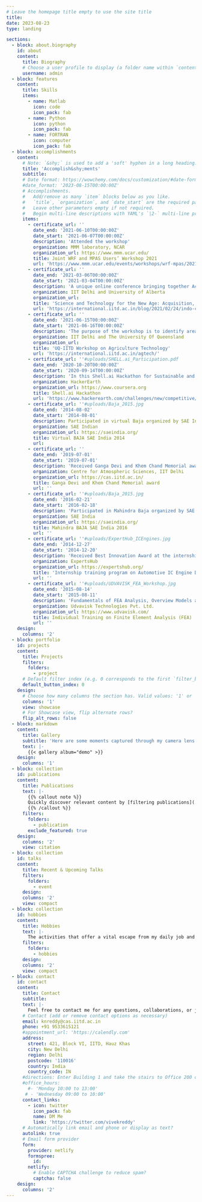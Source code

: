 ```yaml
---
# Leave the homepage title empty to use the site title
title:
date: 2023-08-23
type: landing

sections:
  - block: about.biography
    id: about
    content:
      title: Biography
      # Choose a user profile to display (a folder name within `content/authors/`)
      username: admin
  - block: features
    content:
      title: Skills
      items:
        - name: Matlab
          icon: code
          icon_pack: fab
        - name: Python
          icon: python
          icon_pack: fab
        - name: FORTRAN
          icon: computer
          icon_pack: fab
  - block: accomplishments
    content:
      # Note: `&shy;` is used to add a 'soft' hyphen in a long heading.
      title: 'Accomplish&shy;ments'
      subtitle:
      # Date format: https://wowchemy.com/docs/customization/#date-format
      #date_format: '2023-08-15T00:00:00Z'
      # Accomplishments.
      #   Add/remove as many `item` blocks below as you like.
      #   `title`, `organization`, and `date_start` are the required parameters.
      #   Leave other parameters empty if not required.
      #   Begin multi-line descriptions with YAML's `|2-` multi-line prefix.
      items:
        - certificate_url: ''
          date_end: '2021-06-10T00:00:00Z'
          date_start: '2021-06-07T00:00:00Z'
          description: 'Attended the workshop'
          organization: MMM laboratory, NCAR
          organization_url: https://www.mmm.ucar.edu/
          title: Joint WRF and MPAS Users’ Workshop 2021
          url: 'https://www.mmm.ucar.edu/events/workshops/wrf-mpas/2021'
        - certificate_url: ''
          date_end: '2021-03-06T00:00:00Z'
          date_start: '2021-03-04T00:00:00Z'
          description: 'A unique online conference bringing together Academics, Researchers & Corporate leaders from India and Canada to discuss Global Challenges in Agriculture, Climate, Energy, Plant, and Soil will be held from March 4-5, 2021.'
          organization: IIT Delhi and University of Alberta
          organization_url: 
          title: 'Science and Technology for the New Age: Acquisition, Analyses and Adaptation'
          url: 'https://international.iitd.ac.in/blog/2021/02/24/indo-canadian-conference/'
        - certificate_url: ''
          date_end: '2021-06-15T00:00:00Z'
          date_start: '2021-06-16T00:00:00Z'
          description: 'The purpose of the workshop is to identify areas of complementarity within the broad area of AgTech that IITD and UQ could collaborate on and partner with other organizations such as the Indian Council of Agricultural Research (ICAR) in India and Australia.'
          organization: IIT Delhi and The University Of Queensland
          organization_url: 
          title: 'UQ-IITD Workshop on Agriculture Technology'
          url: 'https://international.iitd.ac.in/agtech/'
        - certificate_url: ''#uploads/SHELL.ai_Participation.pdf
          date_end: '2020-10-20T00:00:00Z'
          date_start: '2020-09-14T00:00:00Z'
          description: 'In this Shell.ai Hackathon for Sustainable and Affordable Energy, we (a team of four) have optimized the placement of 50 wind turbines of 100 m height and 100 m rotor diameter each on a hypothetical 2D offshore wind farm area such that the AEP (Annual Energy Production) of the farm is maximized. We secured 63rd position among ~1600 participating teams'
          organization: HackerEarth
          organization_url: https://www.coursera.org
          title: Shell.ai Hackathon
          url: 'https://www.hackerearth.com/challenges/new/competitive/shell-hackathon/'
        - certificate_url: ''#uploads/Baja_2015.jpg
          date_end: '2014-08-02'
          date_start: '2014-08-01'
          description: Participated in virtual Baja organized by SAE India
          organization: SAE Indian
          organization_url: https://saeindia.org/
          title: Virtual BAJA SAE India 2014
          url:
        - certificate_url: ''
          date_end: '2019-07-01'
          date_start: '2019-07-01'
          description: 'Received Ganga Devi and Khem Chand Memorial award for securing the highest CGPA amongst the 2019 M.Tech batch'
          organization: Centre for Atmospheric Sciences, IIT Delhi
          organization_url: https://cas.iitd.ac.in/
          title: Ganga Devi and Khem Chand Memorial award
          url: ''
        - certificate_url: ''#uploads/Baja_2015.jpg
          date_end: '2016-02-21'
          date_start: '2016-02-18'
          description: 'Participated in Mahindra Baja organized by SAE India'
          organization: SAE India
          organization_url: https://saeindia.org/
          title: Mahindra BAJA SAE India 2016
          url: ''
        - certificate_url: ''#uploads/ExpertHub_ICEngines.jpg
          date_end: '2014-12-27'
          date_start: '2014-12-20'
          description: 'Received Best Innovation Award at the internship program organized by Automotive Industry Simulation Industry (AISI), Winter Season 2014' 
          organization: ExpertsHub 
          organization_url: https://expertshub.org/
          title: 'Internship training program on Automotive IC Engine Design and Development'
          url: ''
        - certificate_url: ''#uploads/UDVAVISK_FEA_Workshop.jpg
          date_end: '2015-08-14'
          date_start: '2015-08-11'
          description: 'Fundamentals of FEA Analysis, Overview Models and Solver, Application of Models and Solver (Linear Elastic, Modal, Fluid flow, ...)'
          organization: Udvavisk Technologies Pvt. Ltd.
          organization_url: https://www.udvavisk.com/
          title: Individual Training on Finite Element Analysis (FEA)
          url: ''
    design:
      columns: '2'
  - block: portfolio
    id: projects
    content:
      title: Projects
      filters:
        folders:
          - project
      # Default filter index (e.g. 0 corresponds to the first `filter_button` instance below).
      default_button_index: 0
    design:
      # Choose how many columns the section has. Valid values: '1' or '2'.
      columns: '1'
      view: showcase
      # For Showcase view, flip alternate rows?
      flip_alt_rows: false
  - block: markdown
    content:
      title: Gallery
      subtitle: 'Here are some moments captured through my camera lens'
      text: |-
        {{< gallery album="demo" >}}
    design:
      columns: '1'
  - block: collection
    id: publications
    content:
      title: Publications
      text: |-
        {{% callout note %}}
        Quickly discover relevant content by [filtering publications](./publication/).
        {{% /callout %}}
      filters:
        folders:
          - publication
        exclude_featured: true
    design:
      columns: '2'
      view: citation
  - block: collection
    id: talks
    content:
      title: Recent & Upcoming Talks
      filters:
        folders:
          - event
      design:
      columns: '2'
      view: compact
  - block: collection
    id: hobbies
    content:
      title: Hobbies
      text: |-
        The activities that offer a vital escape from my daily job and infuse my days with enrichment and much-needed respite.
      filters:
        folders:
          - hobbies
      design:
      columns: '2'
      view: compact
  - block: contact
    id: contact
    content:
      title: Contact
      subtitle:
      text: |-
        Feel free to contact me for any questions, collaborations, or just a meet-up
      # Contact (add or remove contact options as necessary)
      email: knreddy@cas.iitd.ac.in
      phone: +91 9533615121
      #appointment_url: 'https://calendly.com'
      address:
        street: 421, Block VI, IITD, Hauz Khas
        city: New Delhi
        region: Delhi
        postcode: '110016'
        country: India
        country_code: IN
      #directions: Enter Building 1 and take the stairs to Office 200 on Floor 2
      #office_hours:
        #- 'Monday 10:00 to 13:00'
       # - 'Wednesday 09:00 to 10:00'
      contact_links:
        - icon: twitter
          icon_pack: fab
          name: DM Me
          link: 'https://twitter.com/vivekreddy'
      # Automatically link email and phone or display as text?
      autolink: true
      # Email form provider
      form:
        provider: netlify
        formspree:
          id:
        netlify:
          # Enable CAPTCHA challenge to reduce spam?
          captcha: false
    design:
      columns: '2'
---
```


